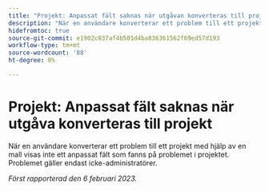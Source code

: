 ```yaml
---
title: "Projekt: Anpassat fält saknas när utgåvan konverteras till projektet"
description: "När en användare konverterar ett problem till ett projekt med hjälp av en mall visas inte ett anpassat fält som fanns på problemet i projektet. Problemet berör endast icke-administratörer."
hidefromtoc: true
source-git-commit: e1902c037af4b501d4ba836361562f69ed57d193
workflow-type: tm+mt
source-wordcount: '88'
ht-degree: 0%

---
```



# Projekt: Anpassat fält saknas när utgåva konverteras till projekt

När en användare konverterar ett problem till ett projekt med hjälp av en mall visas inte ett anpassat fält som fanns på problemet i projektet. Problemet gäller endast icke-administratörer.

_Först rapporterad den 6 februari 2023._

